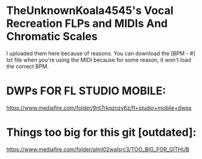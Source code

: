 # TheUnknownKoala4545's Vocal Recreation FLPs and MIDIs And Chromatic Scales
I uploaded them here because of reasons. You can download the [BPM - #] txt file when you're using the MIDI because for some reason, it won't load the correct BPM.

# DWPs FOR FL STUDIO MOBILE:
https://www.mediafire.com/folder/9nt7rkqznzy6z/fl+studio+mobile+dwps

# Things too big for this git [outdated]:
https://www.mediafire.com/folder/alml02walsrc3/TOO_BIG_FOR_GITHUB
